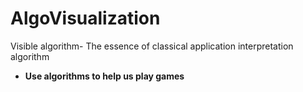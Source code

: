 # AlgoVisualization
Visible algorithm- The essence of classical application interpretation algorithm  

* **Use algorithms to help us play games** 
